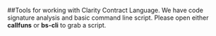 ##Tools for working with Clarity Contract Language. We have code signature analysis and basic command line script. Please open either  **callfuns** or **bs-cli** to grab a script.